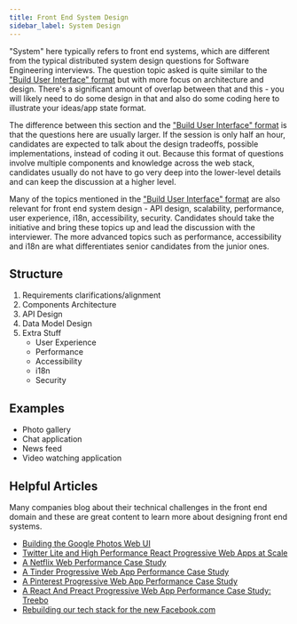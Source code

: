 ```yaml
---
title: Front End System Design
sidebar_label: System Design
---
```


"System" here typically refers to front end systems, which are different from the typical distributed system design questions for Software Engineering interviews. The question topic asked is quite similar to the ["Build User Interface" format](./build-user-interfaces.md) but with more focus on architecture and design. There's a significant amount of overlap between that and this - you will likely need to do some design in that and also do some coding here to illustrate your ideas/app state format.

The difference between this section and the ["Build User Interface" format](./build-user-interfaces.md) is that the questions here are usually larger. If the session is only half an hour, candidates are expected to talk about the design tradeoffs, possible implementations, instead of coding it out. Because this format of questions involve multiple components and knowledge across the web stack, candidates usually do not have to go very deep into the lower-level details and can keep the discussion at a higher level.

Many of the topics mentioned in the ["Build User Interface" format](./build-user-interfaces.md) are also relevant for front end system design - API design, scalability, performance, user experience, i18n, accessibility, security. Candidates should take the initiative and bring these topics up and lead the discussion with the interviewer. The more advanced topics such as performance, accessibility and i18n are what differentiates senior candidates from the junior ones.

## Structure

1. Requirements clarifications/alignment
1. Components Architecture
1. API Design
1. Data Model Design
1. Extra Stuff
   - User Experience
   - Performance
   - Accessibility
   - i18n
   - Security

## Examples

- Photo gallery
- Chat application
- News feed
- Video watching application

## Helpful Articles

Many companies blog about their technical challenges in the front end domain and these are great content to learn more about designing front end systems.

- [Building the Google Photos Web UI](https://medium.com/google-design/google-photos-45b714dfbed1)
- [Twitter Lite and High Performance React Progressive Web Apps at Scale](https://medium.com/@paularmstrong/twitter-lite-and-high-performance-react-progressive-web-apps-at-scale-d28a00e780a3)
- [A Netflix Web Performance Case Study](https://medium.com/dev-channel/a-netflix-web-performance-case-study-c0bcde26a9d9)
- [A Tinder Progressive Web App Performance Case Study](https://medium.com/@addyosmani/a-tinder-progressive-web-app-performance-case-study-78919d98ece0)
- [A Pinterest Progressive Web App Performance Case Study](https://medium.com/dev-channel/a-pinterest-progressive-web-app-performance-case-study-3bd6ed2e6154)
- [A React And Preact Progressive Web App Performance Case Study: Treebo](https://medium.com/dev-channel/treebo-a-react-and-preact-progressive-web-app-performance-case-study-5e4f450d5299)
- [Rebuilding our tech stack for the new Facebook.com](https://engineering.fb.com/2020/05/08/web/facebook-redesign/)
